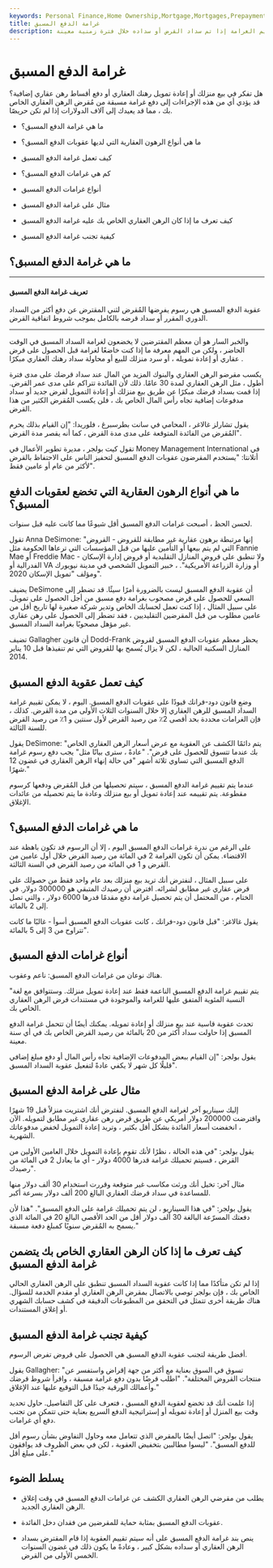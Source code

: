 ```yaml
---
keywords: Personal Finance,Home Ownership,Mortgage,Mortgages,Prepayment Penalty,Refinancing
title: غرامة الدفع المسبق
description: ينص بند غرامة الدفع المسبق في عقد الرهن العقاري على أنه سيتم تقييم الغرامة إذا تم سداد القرض أو سداده خلال فترة زمنية معينة.
---
```


# غرامة الدفع المسبق
هل تفكر في بيع منزلك أو إعادة تمويل رهنك العقاري أو دفع أقساط رهن عقاري إضافية؟ قد يؤدي أي من هذه الإجراءات إلى دفع غرامة مسبقة من مُقرض الرهن العقاري الخاص بك ، مما قد يعيدك إلى آلاف الدولارات إذا لم تكن حريصًا.

- ما هي غرامة الدفع المسبق؟

- ما هي أنواع الرهون العقارية التي لديها عقوبات الدفع المسبق؟

- كيف تعمل غرامة الدفع المسبق

- كم هي غرامات الدفع المسبق؟

- أنواع غرامات الدفع المسبق

- مثال على غرامة الدفع المسبق

- كيف تعرف ما إذا كان الرهن العقاري الخاص بك عليه غرامة الدفع المسبق

- كيفية تجنب غرامة الدفع المسبق

## ما هي غرامة الدفع المسبق؟

***

#### تعريف غرامة الدفع المسبق

عقوبة الدفع المسبق هي رسوم يفرضها المُقرض لثني المقترض عن دفع أكثر من السداد الدوري المقرر أو سداد قرضه بالكامل بموجب شروط اتفاقية القرض.

***

والخبر السار هو أن معظم المقترضين لا يخضعون لغرامة السداد المسبق في الوقت الحاضر ، ولكن من المهم معرفة ما إذا كنت خاضعًا لغرامة قبل الحصول على قرض عقاري أو إعادة تمويله ، أو سرد منزلك للبيع أو محاولة سداد رهنك العقاري مبكرًا .

يكسب مقرضو الرهن العقاري والبنوك المزيد من المال عند سداد قرضك على مدى فترة أطول ، مثل الرهن العقاري لمدة 30 عامًا. ذلك لأن الفائدة تتراكم على مدى عمر القرض. إذا قمت بسداد قرضك مبكرًا عن طريق بيع منزلك أو إعادة التمويل لقرض جديد أو سداد مدفوعات إضافية تجاه رأس المال الخاص بك ، فلن يكسب المُقرض الكثير من هذا القرض.

يقول تشارلز غالاغر ، المحامي في سانت بطرسبرغ ، فلوريدا: "إن القيام بذلك يحرم المُقرض من الفائدة المتوقعة على مدى مدة القرض ، كما أنه يقصر مدة القرض".

تقول كيت بولجر ، مديرة تطوير الأعمال في Money Management International في أتلانتا: "يستخدم المقرضون عقوبات الدفع المسبق لتحفيز الناس على الاحتفاظ بالقرض لأكثر من عام أو عامين فقط".

## ما هي أنواع الرهون العقارية التي تخضع لعقوبات الدفع المسبق؟

لحسن الحظ ، أصبحت غرامات الدفع المسبق أقل شيوعًا مما كانت عليه قبل سنوات.

تقول Anna DeSimone: "إنها مرتبطة برهون عقارية غير مطابقة للقروض - القروض التي لم يتم بيعها أو التأمين عليها من قبل المؤسسات التي ترعاها الحكومة مثل Fannie Mae أو Freddie Mac - ولا تنطبق على قروض المنازل التقليدية أو قروض إدارة الإسكان الفدرالية أو VA أو وزارة الزراعة الأمريكية". ، خبير التمويل الشخصي في مدينة نيويورك ومؤلف "تمويل الإسكان 2020".

يضيف DeSimone أن عقوبة الدفع المسبق ليست بالضرورة أمرًا سيئًا. قد تضطر إلى السعي للحصول على قرض مصحوب بغرامة دفع مسبق من أجل الحصول على تمويل. على سبيل المثال ، إذا كنت تعمل لحسابك الخاص وتدير شركة صغيرة لها تاريخ أقل من عامين مطلوب من قبل المقرضين التقليديين ، فقد تضطر إلى الحصول على رهن عقاري غير مؤهل مصحوبًا بغرامة السداد المسبق.

تضيف Gallagher أن قانون Dodd-Frank يحظر معظم عقوبات الدفع المسبق لقروض المنازل السكنية الحالية ، لكن لا يزال يُسمح بها للقروض التي تم تنفيذها قبل 10 يناير 2014.

## كيف تعمل عقوبة الدفع المسبق

وضع قانون دود-فرانك قيودًا على عقوبات الدفع المسبق. اليوم ، لا يمكن تقييم غرامة السداد المسبق للرهن العقاري إلا خلال السنوات الثلاث الأولى من مدة القرض. كذلك ، فإن الغرامات محددة بحد أقصى 2٪ من رصيد القرض لأول سنتين و 1٪ من رصيد القرض للسنة الثالثة.

يقول DeSimone: "يتم دائمًا الكشف عن العقوبة مع عرض أسعار الرهن العقاري الخاص بك عندما تتسوق للحصول على قرض". "عادةً ، سترى بيانًا مثل" يجب دفع رسوم غرامة الدفع المسبق التي تساوي ثلاثة أشهر "في حالة إنهاء الرهن العقاري في غضون 12 شهرًا."

عندما يتم تقييم غرامة الدفع المسبق ، سيتم تحصيلها من قبل المُقرض ودفعها كرسوم مقطوعة. يتم تقييمه عند إعادة تمويل أو بيع منزلك وعادة ما يتم تحصيله من عائدات الإغلاق.

## ما هي غرامات الدفع المسبق؟

على الرغم من ندرة غرامات الدفع المسبق اليوم ، إلا أن الرسوم قد تكون باهظة عند الاقتضاء. يمكن أن تكون الغرامة 2 في المائة من رصيد القرض خلال أول عامين من القرض و 1 في المائة من رصيد القرض في السنة الثالثة.

على سبيل المثال ، لنفترض أنك تريد بيع منزلك بعد عام واحد فقط من حصولك على قرض عقاري غير مطابق لشرائه. افترض أن رصيدك المتبقي هو 300000 دولار. في الختام ، من المحتمل أن يتم تحصيل غرامة دفع مقدمًا قدرها 6000 دولار ، والتي تصل إلى 2 بالمائة.

يقول غالاغر: "قبل قانون دود-فرانك ، كانت عقوبات الدفع المسبق أسوأ - غالبًا ما كانت تتراوح من 3 إلى 5 بالمائة".

## أنواع غرامات الدفع المسبق

هناك نوعان من غرامات الدفع المسبق: ناعم وعقوب.

"يتم تقييم غرامة الدفع المسبق الناعمة فقط عند إعادة تمويل منزلك. وستتوافق مع لغة النسبة المئوية المتفق عليها للغرامة والموجودة في مستندات قرض الرهن العقاري الخاص بك.

تحدث عقوبة قاسية عند بيع منزلك أو إعادة تمويله. يمكنك أيضًا أن تتحمل غرامة الدفع المسبق إذا حاولت سداد أكثر من 20 بالمائة من رصيد القرض الخاص بك في أي سنة معينة.

يقول بولجر: "إن القيام ببعض المدفوعات الإضافية تجاه رأس المال أو دفع مبلغ إضافي قليلًا كل شهر لا يكفي عادةً لتفعيل عقوبة السداد المسبق".

## مثال على غرامة الدفع المسبق

إليك سيناريو آخر لغرامة الدفع المسبق. لنفترض أنك اشتريت منزلاً قبل 19 شهرًا واقترضت 200000 دولار أمريكي عن طريق قرض رهن عقاري غير مطابق لتمويله. الآن ، انخفضت أسعار الفائدة بشكل أقل بكثير ، وتريد إعادة التمويل لخفض مدفوعاتك الشهرية.

يقول بولجر: "في هذه الحالة ، نظرًا لأنك تقوم بإعادة التمويل خلال العامين الأولين من القرض ، فسيتم تحميلك غرامة قدرها 4000 دولار - أي ما يعادل 2 في المائة من رصيدك".

مثال آخر: تخيل أنك ورثت مكاسب غير متوقعة وقررت استخدام 30 ألف دولار منها للمساعدة في سداد قرضك العقاري البالغ 200 ألف دولار بسرعة أكبر.

يقول بولجر: "في هذا السيناريو ، لن يتم تحميلك غرامة على الدفع المسبق". "هذا لأن دفعتك المسرّعة البالغة 30 ألف دولار أقل من الحد الأقصى البالغ 20 في المائة الذي يسمح به المُقرض سنويًا كمبلغ دفعة مسبقة."

## كيف تعرف ما إذا كان الرهن العقاري الخاص بك يتضمن غرامة الدفع المسبق

إذا لم تكن متأكدًا مما إذا كانت عقوبة السداد المسبق تنطبق على الرهن العقاري الحالي الخاص بك ، فإن بولجر توصي بالاتصال بمقرض الرهن العقاري أو مقدم الخدمة للسؤال. هناك طريقة أخرى تتمثل في التحقق من المطبوعات الدقيقة في كشف حسابك الشهري أو إغلاق المستندات.

## كيفية تجنب غرامة الدفع المسبق

أفضل طريقة لتجنب عقوبة الدفع المسبق هي الحصول على قروض تفرض الرسوم.

يقول Gallagher: "تسوق في السوق بعناية مع أكثر من جهة إقراض واستفسر عن منتجات القروض المختلفة". "اطلب قرضًا بدون دفع غرامة مسبقة ، واقرأ شروط قرضك وأعمالك الورقية جيدًا قبل التوقيع عليها عند الإغلاق."

إذا علمت أنك قد تخضع لعقوبة الدفع المسبق ، فتعرف على كل التفاصيل. حاول تحديد وقت بيع المنزل أو إعادة تمويله أو إستراتيجية الدفع السريع بعناية حتى تتمكن من تجنب دفع أي غرامات.

يقول بولجر: "اتصل أيضًا بالمقرض الذي تتعامل معه وحاول التفاوض بشأن رسوم أقل للدفع المسبق". "ليسوا مطالبين بتخفيض العقوبة ، لكن في بعض الظروف قد يوافقون على مبلغ أقل."

## يسلط الضوء

- يطلب من مقرضي الرهن العقاري الكشف عن غرامات الدفع المسبق في وقت إغلاق الرهن العقاري الجديد.

- عقوبات الدفع المسبق بمثابة حماية للمقرضين من فقدان دخل الفائدة.

- ينص بند غرامة الدفع المسبق على أنه سيتم تقييم العقوبة إذا قام المقترض بسداد الرهن العقاري أو سداده بشكل كبير ، وعادةً ما يكون ذلك في غضون السنوات الخمس الأولى من القرض.

